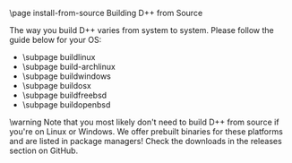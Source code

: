 \page install-from-source Building D++ from Source

The way you build D++ varies from system to system. Please follow the guide below for your OS:

* \subpage buildlinux
* \subpage build-archlinux
* \subpage buildwindows
* \subpage buildosx
* \subpage buildfreebsd
* \subpage buildopenbsd

\warning Note that you most likely don't need to build D++ from source if you're on Linux or Windows. We offer prebuilt binaries for these platforms and are listed in package managers! Check the downloads in the releases section on GitHub.

